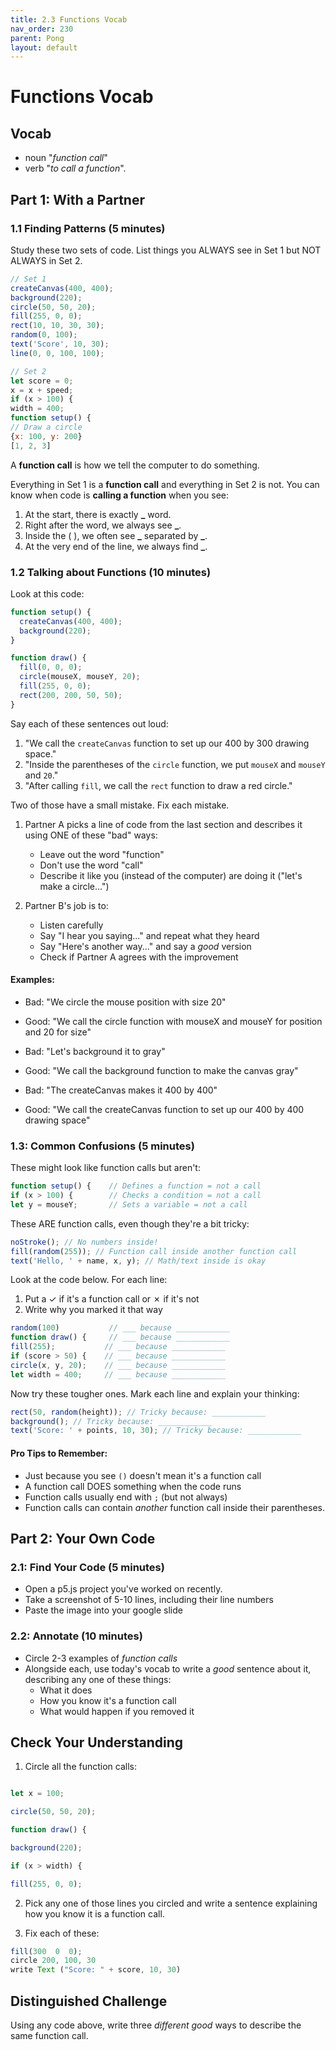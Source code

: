 ```yaml
---
title: 2.3 Functions Vocab
nav_order: 230
parent: Pong
layout: default
---
```


# Functions Vocab

## Vocab

- noun "_function call_"
- verb "_to call a function_".

## Part 1: With a Partner

### 1.1 Finding Patterns (5 minutes)

Study these two sets of code. List things you ALWAYS see in Set 1 but NOT ALWAYS in Set 2.

```javascript
// Set 1
createCanvas(400, 400);
background(220);
circle(50, 50, 20);
fill(255, 0, 0);
rect(10, 10, 30, 30);
random(0, 100);
text('Score', 10, 30);
line(0, 0, 100, 100);
```

```javascript
// Set 2
let score = 0;
x = x + speed;
if (x > 100) {
width = 400;
function setup() {
// Draw a circle
{x: 100, y: 200}
[1, 2, 3]
```

A **function call** is how we tell the computer to do something.

Everything in Set 1 is a **function call** and everything in Set 2 is not. You can know when code is **calling a function** when you see:

1. At the start, there is exactly **\_** word.
2. Right after the word, we always see **\_**.
3. Inside the ( ), we often see **\_** separated by **\_**.
4. At the very end of the line, we always find **\_**.

### 1.2 Talking about Functions (10 minutes)

Look at this code:

```javascript
function setup() {
  createCanvas(400, 400);
  background(220);
}

function draw() {
  fill(0, 0, 0);
  circle(mouseX, mouseY, 20);
  fill(255, 0, 0);
  rect(200, 200, 50, 50);
}
```

Say each of these sentences out loud:

1. "We call the `createCanvas` function to set up our 400 by 300 drawing space."
1. "Inside the parentheses of the `circle` function, we put `mouseX` and `mouseY` and `20`."
1. "After calling `fill`, we call the `rect` function to draw a red circle."

Two of those have a small mistake. Fix each mistake.

1. Partner A picks a line of code from the last section and describes it using ONE of these "bad" ways:

   - Leave out the word "function"
   - Don't use the word "call"
   - Describe it like you (instead of the computer) are doing it ("let's make a circle...")

2. Partner B's job is to:
   - Listen carefully
   - Say "I hear you saying..." and repeat what they heard
   - Say "Here's another way..." and say a _good_ version
   - Check if Partner A agrees with the improvement

#### Examples:

- Bad: "We circle the mouse position with size 20"
- Good: "We call the circle function with mouseX and mouseY for position and 20 for size"

- Bad: "Let's background it to gray"
- Good: "We call the background function to make the canvas gray"

- Bad: "The createCanvas makes it 400 by 400"
- Good: "We call the createCanvas function to set up our 400 by 400 drawing space"

### 1.3: Common Confusions (5 minutes)

These might look like function calls but aren't:

```javascript
function setup() {    // Defines a function = not a call
if (x > 100) {        // Checks a condition = not a call
let y = mouseY;       // Sets a variable = not a call
```

These ARE function calls, even though they're a bit tricky:

```javascript
noStroke(); // No numbers inside!
fill(random(255)); // Function call inside another function call
text('Hello, ' + name, x, y); // Math/text inside is okay
```

Look at the code below. For each line:

1. Put a ✓ if it's a function call or ✗ if it's not
2. Write why you marked it that way

```javascript
random(100)           // ___ because ____________
function draw() {     // ___ because ____________
fill(255);           // ___ because ____________
if (score > 50) {    // ___ because ____________
circle(x, y, 20);    // ___ because ____________
let width = 400;     // ___ because ____________
```

Now try these tougher ones. Mark each line and explain your thinking:

```javascript
rect(50, random(height)); // Tricky because: ____________
background(); // Tricky because: ____________
text('Score: ' + points, 10, 30); // Tricky because: ____________
```

#### Pro Tips to Remember:

- Just because you see `()` doesn't mean it's a function call
- A function call DOES something when the code runs
- Function calls usually end with `;` (but not always)
- Function calls can contain _another_ function call inside their parentheses.

## Part 2: Your Own Code

### 2.1: Find Your Code (5 minutes)

- Open a p5.js project you've worked on recently.
- Take a screenshot of 5-10 lines, including their line numbers
- Paste the image into your google slide

### 2.2: Annotate (10 minutes)

- Circle 2-3 examples of _function calls_
- Alongside each, use today's vocab to write a _good_ sentence about it, describing any one of these things:
  - What it does
  - How you know it's a function call
  - What would happen if you removed it

## Check Your Understanding

1. Circle all the function calls:

```javascript

let x = 100;

circle(50, 50, 20);

function draw() {

background(220);

if (x > width) {

fill(255, 0, 0);

```

2. Pick any one of those lines you circled and write a sentence explaining how you know it is a function call.

3. Fix each of these:

```javascript
fill(300  0  0);
circle 200, 100, 30
write Text ("Score: " + score, 10, 30)
```

## Distinguished Challenge

Using any code above, write three _different_ _good_ ways to describe the same function call.
